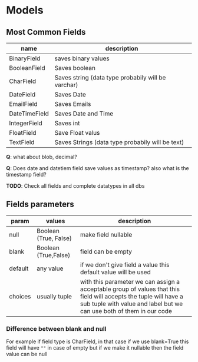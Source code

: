 # Models

## Most Common Fields
| name | description |
| ----- | ----------|
| BinaryField | saves binary values|
| BooleanField | Saves boolean |
| CharField | Saves string (data type probabily will be varchar) |
| DateField | Saves Date |
| EmailField | Saves Emails |
| DateTimeField | Saves Date and Time |
| IntegerField | Saves int |
| FloatField | Save Float valus |
| TextField | Saves Strings (data type probabily will be text)| 

**Q**: what about blob, decimal?

**Q**: Does date and datetiem field save values as timestamp? also what is the timestamp field?

**TODO**: Check all fields and complete datatypes in all dbs

## Fields parameters 

| param | values | description |
| ----- | ------ | ----------- |
| null | Boolean (True, False) | make field nullable |
|blank| Boolean (True,False)|field can be empty|
|default| any value | if we don't give field a value this default value will be used|
|choices| usually tuple | with this parameter we can assign a acceptable group of values that this field will accepts the tuple will have a sub tuple with value and label but we can use both of them in our code|


### Difference between blank and null
For example if field type is CharField, in that case if we use blank=True this field will have `""` in case of empty but if we make it nullable then the field value can be null
